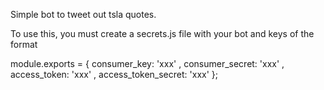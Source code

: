 Simple bot to tweet out tsla quotes.

To use this, you must create a secrets.js file with your bot and keys of the format

module.exports = {
    consumer_key:         'xxx'
  , consumer_secret:      'xxx'
  , access_token:         'xxx'
  , access_token_secret:  'xxx'
};
